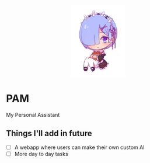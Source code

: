 <p align="center"><img src="./rem.png" width="150"></p>


# PAM
My Personal Assistant


## Things I'll add in future

- [ ] A webapp where users can make their own custom AI
- [ ] More day to day tasks
